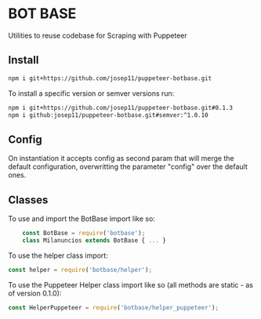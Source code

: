 # BOT BASE

Utilities to reuse codebase for Scraping with Puppeteer

## Install

```bash
npm i git+https://github.com/josep11/puppeteer-botbase.git
```

To install a specific version or semver versions run:

```bash
npm i git+https://github.com/josep11/puppeteer-botbase.git#0.1.3
npm i github:josep11/puppeteer-botbase.git#semver:^1.0.10
```

## Config

On instantiation it accepts config as second param that will merge the default configuration, overwritting the parameter "config" over the default ones.

## Classes

To use and import the BotBase import like so:

```js
    const BotBase = require('botbase');
    class Milanuncios extends BotBase { ... }
```

To use the helper class import:

```js
const helper = require('botbase/helper');
```

To use the Puppeteer Helper class import like so (all methods are static - as of version 0.1.0):

```js
const HelperPuppeteer = require('botbase/helper_puppeteer');
```
